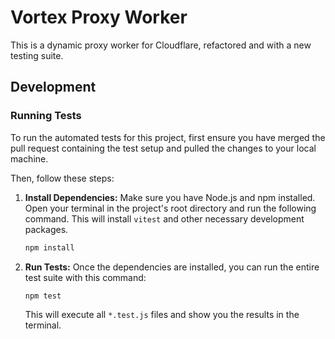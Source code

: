 # Vortex Proxy Worker

This is a dynamic proxy worker for Cloudflare, refactored and with a new testing suite.

## Development

### Running Tests

To run the automated tests for this project, first ensure you have merged the pull request containing the test setup and pulled the changes to your local machine.

Then, follow these steps:

1.  **Install Dependencies:**
    Make sure you have Node.js and npm installed. Open your terminal in the project's root directory and run the following command. This will install `vitest` and other necessary development packages.
    ```bash
    npm install
    ```

2.  **Run Tests:**
    Once the dependencies are installed, you can run the entire test suite with this command:
    ```bash
    npm test
    ```
    This will execute all `*.test.js` files and show you the results in the terminal.
